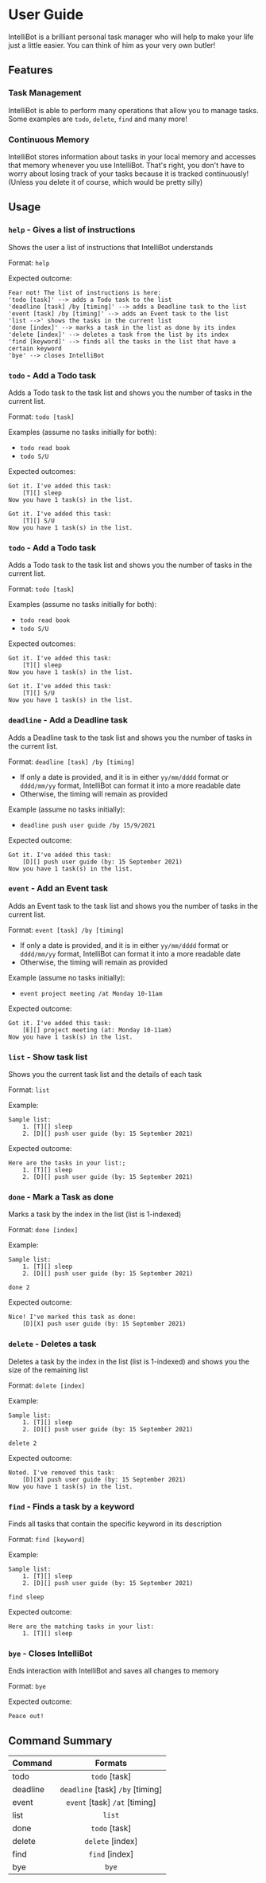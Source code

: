 # User Guide

IntelliBot is a brilliant personal task manager who will help to make your life
just a little easier. You can think of him as your very own butler!

## Features

### Task Management

IntelliBot is able to perform many operations that allow you to manage tasks. Some
examples are `todo`, `delete`, `find` and many more! 

### Continuous Memory

IntelliBot stores information about tasks in your local memory and accesses that 
memory whenever you use IntelliBot. That's right, you don't have to worry about 
losing track of your tasks because it is tracked continuously! 
(Unless you delete it of course, which would be pretty silly)

## Usage

### `help` - Gives a list of instructions

Shows the user a list of instructions that IntelliBot understands

Format: `help`

Expected outcome:
```
Fear not! The list of instructions is here:
'todo [task]' --> adds a Todo task to the list
'deadline [task] /by [timing]' --> adds a Deadline task to the list
'event [task] /by [timing]' --> adds an Event task to the list
'list -->' shows the tasks in the current list
'done [index]' --> marks a task in the list as done by its index
'delete [index]' --> deletes a task from the list by its index
'find [keyword]' --> finds all the tasks in the list that have a certain keyword
'bye' --> closes IntelliBot
```

### `todo` - Add a Todo task

Adds a Todo task to the task list and shows you the number of tasks in the current list.

Format: `todo [task]`

Examples (assume no tasks initially for both):
* `todo read book`
* `todo S/U`

Expected outcomes:

```
Got it. I've added this task:
    [T][] sleep
Now you have 1 task(s) in the list.
```

```
Got it. I've added this task:
    [T][] S/U
Now you have 1 task(s) in the list.
```

### `todo` - Add a Todo task

Adds a Todo task to the task list and shows you the number of tasks in the current list.

Format: `todo [task]`

Examples (assume no tasks initially for both):
* `todo read book`
* `todo S/U`

Expected outcomes:

```
Got it. I've added this task:
    [T][] sleep
Now you have 1 task(s) in the list.
```

```
Got it. I've added this task:
    [T][] S/U
Now you have 1 task(s) in the list.
```

### `deadline` - Add a Deadline task

Adds a Deadline task to the task list and shows you the number of tasks in the current list.

Format: `deadline [task] /by [timing]`
* If only a date is provided, and it is in either `yy/mm/dddd` format or `dddd/mm/yy` format, IntelliBot can format it into a more readable date
* Otherwise, the timing will remain as provided

Example (assume no tasks initially):
* `deadline push user guide /by 15/9/2021`

Expected outcome:

```
Got it. I've added this task:
    [D][] push user guide (by: 15 September 2021)
Now you have 1 task(s) in the list.
```

### `event` - Add an Event task

Adds an Event task to the task list and shows you the number of tasks in the current list.

Format: `event [task] /by [timing]`
* If only a date is provided, and it is in either `yy/mm/dddd` format or `dddd/mm/yy` format, IntelliBot can format it into a more readable date
* Otherwise, the timing will remain as provided

Example (assume no tasks initially):
* `event project meeting /at Monday 10-11am`

Expected outcome:

```
Got it. I've added this task:
    [E][] project meeting (at: Monday 10-11am)
Now you have 1 task(s) in the list.
```

### `list` - Show task list

Shows you the current task list and the details of each task

Format: `list`

Example:
```
Sample list:
    1. [T][] sleep
    2. [D][] push user guide (by: 15 September 2021) 
```

Expected outcome:

```
Here are the tasks in your list:;
    1. [T][] sleep
    2. [D][] push user guide (by: 15 September 2021)
```

### `done` - Mark a Task as done

Marks a task by the index in the list (list is 1-indexed)

Format: `done [index]`

Example:

```
Sample list:
    1. [T][] sleep
    2. [D][] push user guide (by: 15 September 2021) 
```

`done 2`

Expected outcome:
```
Nice! I've marked this task as done:
    [D][X] push user guide (by: 15 September 2021) 
```

### `delete` - Deletes a task

Deletes a task by the index in the list (list is 1-indexed) and shows you the size of the 
remaining list

Format: `delete [index]`

Example:

```
Sample list:
    1. [T][] sleep
    2. [D][] push user guide (by: 15 September 2021) 
```

`delete 2`

Expected outcome:
```
Noted. I've removed this task:
    [D][X] push user guide (by: 15 September 2021)
Now you have 1 task(s) in the list.
```

### `find` - Finds a task by a keyword

Finds all tasks that contain the specific keyword in its description

Format: `find [keyword]`

Example:

```
Sample list:
    1. [T][] sleep
    2. [D][] push user guide (by: 15 September 2021) 
```

`find sleep`

Expected outcome:
```
Here are the matching tasks in your list:
    1. [T][] sleep
```

### `bye` - Closes IntelliBot

Ends interaction with IntelliBot and saves all changes to memory

Format: `bye`

Expected outcome:
```
Peace out!
```

## Command Summary
| Command           | Formats                       |
| :---------------- | :----------:                  |
| todo              | `todo` [task]                   |
| deadline          | `deadline` [task] `/by` [timing]|
| event             | `event` [task] `/at` [timing]   |
| list              | `list`                          |
| done              | `todo` [task]                   |
| delete            | `delete` [index]                |
| find              | `find` [index]                  |
| bye               | `bye`                  |